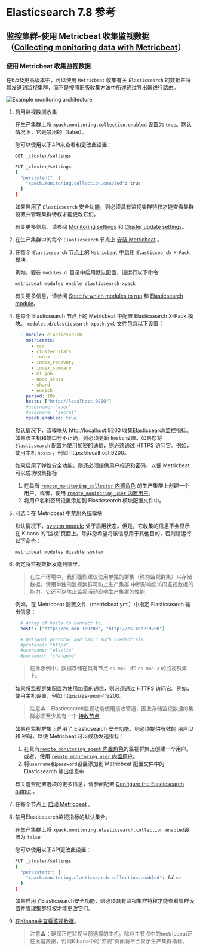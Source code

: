 # Elasticsearch 7.8 参考

## 监控集群-使用 Metricbeat 收集监视数据（[Collecting monitoring data with Metricbeat](https://www.elastic.co/guide/en/elasticsearch/reference/7.8/configuring-metricbeat.html)）

### 使用 Metricbeat 收集监视数据

在6.5及更高版本中，可以使用 `Metricbeat` 收集有关 `Elasticsearch` 的数据并将其发送到监视集群，而不是按照旧版收集方法中所述通过导出器进行路由。

![Example monitoring architecture](imgetricbeat.png)

1. 启用监视数据收集

   在生产集群上将 `xpack.monitoring.collection.enabled` 设置为 `true`。默认情况下，它是禁用的（false）。

   您可以使用以下API来查看和更改此设置：

   ```bash
   GET _cluster/settings
   
   PUT _cluster/settings
   {
     "persistent": {
       "xpack.monitoring.collection.enabled": true
     }
   }
   ```

   如果启用了 `Elasticsearch` 安全功能，则必须具有监视集群特权才能查看集群设置并管理集群特权才能更改它们。

   有关更多信息，请参阅 [Monitoring settings](https://www.elastic.co/guide/en/elasticsearch/reference/current/monitoring-settings.html) 和 [Cluster update settings](https://www.elastic.co/guide/en/elasticsearch/reference/current/cluster-update-settings.html)。

2. 在生产集群中的每个 `Elasticsearch` 节点上 [安装 Metricbeat](https://www.elastic.co/guide/en/beats/metricbeat/7.8/metricbeat-installation.html) 。

3. 在每个 `Elasticsearch` 节点上的 `Metricbeat` 中启用 `Elasticsearch X-Pack` 模块。

   例如，要在 `modules.d `目录中启用默认配置，请运行以下命令：

   ```bash
   metricbeat modules enable elasticsearch-xpack
   ```

   有关更多信息，请参阅 [Specify which modules to run](https://www.elastic.co/guide/en/beats/metricbeat/7.8/configuration-metricbeat.html) 和 [Elasticsearch module](https://www.elastic.co/guide/en/beats/metricbeat/7.8/metricbeat-module-elasticsearch.html)。

4. 在每个 Elasticsearch 节点上的 Metricbeat 中配置 Elasticsearch X-Pack 模块。 `modules.d/elasticsearch-xpack.yml` 文件包含以下设置：

   ```yml
     - module: elasticsearch
       metricsets:
         - ccr
         - cluster_stats
         - index
         - index_recovery
         - index_summary
         - ml_job
         - node_stats
         - shard
         - enrich
       period: 10s
       hosts: ["http://localhost:9200"]
       #username: "user"
       #password: "secret"
       xpack.enabled: true
   ```

   默认情况下，该模块从 http://localhost:9200 收集Elasticsearch监控指标。如果该主机和端口号不正确，则必须更新 `hosts` 设置。如果您将 `Elasticsearch` 配置为使用加密的通信，则必须通过 HTTPS 访问它。例如，使用主机 `hosts` ，例如 https://localhost:9200。

   如果启用了弹性安全功能，则还必须提供用户标识和密码，以便.Metricbeat 可以成功收集指标

   1. 在具有 [`remote_monitoring_collector` 内置角色](https://www.elastic.co/guide/en/elasticsearch/reference/current/built-in-roles.html) 的生产集群上创建一个用户。或者，使用 [`remote_monitoring_user` 内置用户](https://www.elastic.co/guide/en/elasticsearch/reference/current/built-in-users.html)。
   2. 将用户名和密码设置添加到 Elasticsearch 模块配置文件中。

5. 可选：在 Metricbeat 中禁用系统模块

   默认情况下，[system module](https://www.elastic.co/guide/en/beats/metricbeat/7.8/metricbeat-module-system.html) 处于启用状态。但是，它收集的信息不会显示在 Kibana 的“监视”页面上。除非您希望将该信息用于其他目的，否则请运行以下命令：

   ```shell
   metricbeat modules disable system
   ```

6. 确定将监视数据发送到哪里。

   > 在生产环境中，我们强烈建议使用单独的群集（称为监视群集）来存储数据。使用单独的监视集群可防止生产集群 中断影响您访问监视数据的能力。它还可以防止监视活动影响生产集群的性能

   例如，在 Metricbeat 配置文件（metricbeat.yml）中指定 Elasticsearch 输出信息：

   ```yaml
     # Array of hosts to connect to.
     hosts: ["http://es-mon-1:9200", "http://es-mon2:9200"] 
   
     # Optional protocol and basic auth credentials.
     #protocol: "https"
     #username: "elastic"
     #password: "changeme"
   ```

   > 在此示例中，数据存储在具有节点 `es-mon-1`和 `es-mon-2` 的监视群集上。

   如果将监视群集配置为使用加密的通信，则必须通过 HTTPS 访问它。例如，使用主机设置，例如 https://es-mon-1:9200。

   > 注意⚠️：Elasticsearch监视功能使用接收管道，因此存储监视数据的集群必须至少具有一个  [接收节点](https://www.elastic.co/guide/en/elasticsearch/reference/current/ingest.html)

   如果在监视群集上启用了 Elasticsearch 安全功能，则必须提供有效的 用户ID 和 密码，以便 Metricbeat 可以成功发送指标：

   1. 在具有[`remote_monitoring_agent` 内置角色](https://www.elastic.co/guide/en/elasticsearch/reference/current/built-in-roles.html)的监视群集上创建一个用户。或者，使用 [`remote_monitoring_user` 内置用户](https://www.elastic.co/guide/en/elasticsearch/reference/current/built-in-users.html)。
   2. 将`username`和`password`设置添加到 Metricbeat 配置文件中的 Elasticsearch 输出信息中

   有关这些配置选项的更多信息，请参阅配置  [Configure the Elasticsearch output](https://www.elastic.co/guide/en/beats/metricbeat/7.8/elasticsearch-output.html).。

7. 在每个节点上 [启动 Metricbeat](https://www.elastic.co/guide/en/beats/metricbeat/7.8/metricbeat-starting.html) 。

8. 禁用Elasticsearch监视指标的默认集合。

   在生产集群上将 `xpack.monitoring.elasticsearch.collection.enabled`设置为 `false`

   您可以使用以下API更改此设置：

   ```bash
   PUT _cluster/settings
   {
     "persistent": {
       "xpack.monitoring.elasticsearch.collection.enabled": false
     }
   }
   ```

   如果启用了Elasticsearch安全功能，则必须具有监视集群特权才能查看集群设置并管理集群特权才能更改它们。

9. [在Kibana中查看监视数据](https://www.elastic.co/guide/en/kibana/7.8/monitoring-data.html)。

   > 注意⚠️：确保正在监视当前选择的主机。除非主节点中的metricbeat正在发送数据，否则Kibana中的“监视”页面将不会显示生产集群指标。

